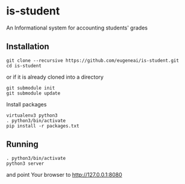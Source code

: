 # is-student
An Informational system for accounting students' grades

## Installation

    git clone --recursive https://github.com/eugeneai/is-student.git
    cd is-student

or if it is already cloned into a directory

    git submodule init
    git submodule update

Install packages

    virtualenv3 python3
    . python3/bin/activate
    pip install -r packages.txt

## Running

    . python3/bin/activate
    python3 server

and point Your browser to http://127.0.0.1:8080
